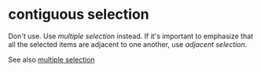# contiguous selection

Don't use. Use *multiple selection* instead. If it's important to emphasize that all the selected items are adjacent to one another, use *adjacent selection*.

See also [multiple selection](../m/multiple-selection.md)
